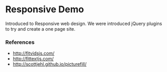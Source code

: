 Responsive Demo
===============
Introduced to Responsive web design. We were introduced jQuery plugins to try and create a one page site. 

### References
* http://fitvidsjs.com/
* http://fittextjs.com/
* http://scottjehl.github.io/picturefill/
